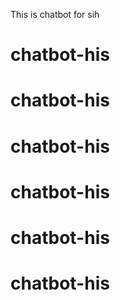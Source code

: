This is chatbot for sih
# chatbot-his
# chatbot-his
# chatbot-his
# chatbot-his
# chatbot-his
# chatbot-his
